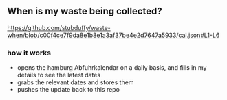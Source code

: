 ## When is my waste being collected?
  https://github.com/stubduffy/waste-when/blob/c00f4ce7f9da8e1b8e1a3af37be4e2d7647a5933/cal.json#L1-L6
  
  ### how it works
  - opens the hamburg Abfuhrkalendar on a daily basis, and fills in my details to see the latest dates
  - grabs the relevant dates and stores them
  - pushes the update back to this repo
  

